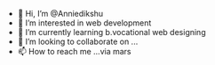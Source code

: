 - 👋 Hi, I’m @Anniedikshu
- 👀 I’m interested in web development
- 🌱 I’m currently learning b.vocational web designing 
- 💞️ I’m looking to collaborate on ...
- 📫 How to reach me ...via mars

<!---
Anniedikshu/Anniedikshu is a ✨ special ✨ repository because its `README.md` (this file) appears on your GitHub profile.
You can click the Preview link to take a look at your changes.
--->
